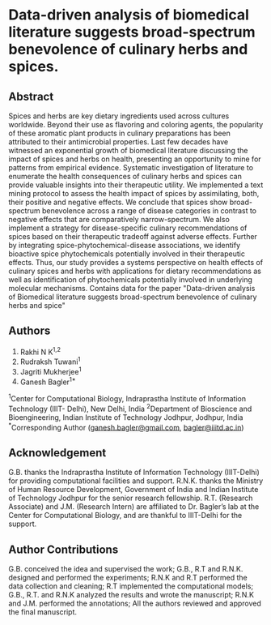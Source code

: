 # Data-driven analysis of biomedical literature suggests broad-spectrum benevolence of culinary herbs and spices.

## Abstract
Spices and herbs are key dietary ingredients used across cultures worldwide. Beyond their use as
flavoring and coloring agents, the popularity of these aromatic plant products in culinary
preparations has been attributed to their antimicrobial properties. Last few decades have witnessed
an exponential growth of biomedical literature discussing the impact of spices and herbs on health,
presenting an opportunity to mine for patterns from empirical evidence. Systematic investigation
of literature to enumerate the health consequences of culinary herbs and spices can provide
valuable insights into their therapeutic utility. We implemented a text mining protocol to assess
the health impact of spices by assimilating, both, their positive and negative effects. We conclude
that spices show broad-spectrum benevolence across a range of disease categories in contrast to
negative effects that are comparatively narrow-spectrum. We also implement a strategy for
disease-specific culinary recommendations of spices based on their therapeutic tradeoff against
adverse effects. Further by integrating spice-phytochemical-disease associations, we identify
bioactive spice phytochemicals potentially involved in their therapeutic effects. Thus, our study
provides a systems perspective on health effects of culinary spices and herbs with applications for
dietary recommendations as well as identification of phytochemicals potentially involved in
underlying molecular mechanisms.
Contains data for the paper "Data-driven analysis of Biomedical literature suggests broad-spectrum benevolence of culinary herbs and spice"

## Authors
1. Rakhi N K<sup>1,2</sup>
2. Rudraksh Tuwani<sup>1</sup>
3. Jagriti Mukherjee<sup>1</sup>
4. Ganesh Bagler<sup>1*</sup>

<sup>1</sup>Center for Computational Biology, Indraprastha Institute of Information Technology (IIIT-
Delhi), New Delhi, India
<sup>2</sup>Department of Bioscience and Bioengineering, Indian Institute of Technology Jodhpur, Jodhpur,
India
<sup>*</sup>Corresponding Author (ganesh.bagler@gmail.com, bagler@iiitd.ac.in)

## Acknowledgement
G.B. thanks the Indraprastha Institute of Information Technology (IIIT-Delhi) for providing
computational facilities and support. R.N.K. thanks the Ministry of Human Resource
Development, Government of India and Indian Institute of Technology Jodhpur for the senior
research fellowship. R.T. (Research Associate) and J.M. (Research Intern) are affiliated to Dr.
Bagler’s lab at the Center for Computational Biology, and are thankful to IIIT-Delhi for the
support.

## Author Contributions
G.B. conceived the idea and supervised the work; G.B., R.T and R.N.K. designed and performed
the experiments; R.N.K and R.T performed the data collection and cleaning; R.T implemented the
computational models; G.B., R.T. and R.N.K analyzed the results and wrote the manuscript; R.N.K
and J.M. performed the annotations; All the authors reviewed and approved the final manuscript.

